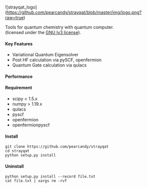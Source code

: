 
![strayqat_logo]   (https://github.com/pearcandy/strayqat/blob/master/img/logo.png?raw=true)

Tools for quantum chemistry with quantum computer.  
(licensed under the [GNU lv3 license](https://github.com/pearcandy/strayqat/blob/master/LICENSE)).

#### Key Features
- Variational Quantum Eigensolver
- Post HF calculation via pySCF, openfermion
- Quantum Gate calculation via qulacs

#### Performance

#### Requirement
- scipy < 1.5.x
- numpy > 1.19.x
- qulacs
- pyscf
- openfermion
- openfermionpyscf

#### Install
```
git clone https://github.com/pearcandy/strayqat
cd strayqat
python setup.py install
```

#### Uninstall
```
python setup.py install --record file.txt  
cat file.txt | xargs rm -rvf
```
